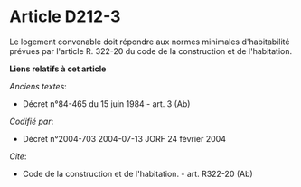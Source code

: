 # Article D212-3

Le logement convenable doit répondre aux normes minimales d'habitabilité prévues par l'article R. 322-20 du code de la
construction et de l'habitation.

**Liens relatifs à cet article**

_Anciens textes_:

  - Décret n°84-465 du 15 juin 1984 - art. 3 (Ab)

_Codifié par_:

  - Décret n°2004-703 2004-07-13 JORF 24 février 2004

_Cite_:

  - Code de la construction et de l'habitation. - art. R322-20 (Ab)
